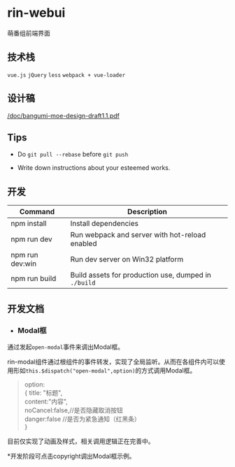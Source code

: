 # rin-webui

萌番组前端界面

## 技术栈

`vue.js` `jQuery` `less` `webpack + vue-loader`

## 设计稿

[/doc/bangumi-moe-design-draft1.1.pdf](/doc/bangumi-moe-design-draft1.1.pdf)

## Tips

* Do `git pull --rebase` before `git push`

* Write down instructions about your esteemed works.

## 开发

|Command|Description|
|---|---|
|npm install|Install dependencies|
|npm run dev|Run webpack and server with hot-reload enabled|
|npm run dev:win|Run dev server on Win32 platform|
|npm run build|Build assets for production use, dumped in `./build`|

## 开发文档
 * ### Modal框
 通过发起`open-modal`事件来调出Modal框。

 rin-modal组件通过根组件的事件转发，实现了全局监听。从而在各组件内可以使用形如`this.$dispatch("open-modal",option)`的方式调用Modal框。

 >option:  
 {
   title: "标题",  
   content:"内容",  
   noCancel:false,//是否隐藏取消按钮  
   danger:false //是否为紧急通知（红黑条）    
   }   


 目前仅实现了动画及样式，相关调用逻辑正在完善中。

 *开发阶段可点击copyright调出Modal框示例。
